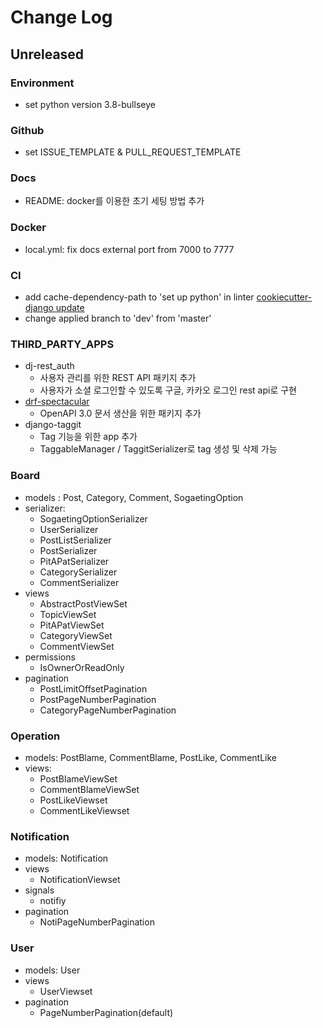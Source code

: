 # Change Log

## Unreleased

### Environment

- set python version 3.8-bullseye

### Github

- set ISSUE_TEMPLATE & PULL_REQUEST_TEMPLATE

### Docs

- README: docker를 이용한 초기 세팅 방법 추가

### Docker

- local.yml: fix docs external port from 7000 to 7777

### CI

- add cache-dependency-path to 'set up python' in linter [cookiecutter-django update](https://github.com/cookiecutter/cookiecutter-django/pull/3520/files)
- change applied branch to 'dev' from 'master'

### THIRD_PARTY_APPS

- dj-rest_auth
  - 사용자 관리를 위한 REST API 패키지 추가
  - 사용자가 소셜 로그인할 수 있도록 구글, 카카오 로그인 rest api로 구현
- [drf-spectacular](https://drf-spectacular.readthedocs.io/en/latest/index.html)
  - OpenAPI 3.0 문서 생산을 위한 패키지 추가
- django-taggit
  - Tag 기능을 위한 app 추가
  - TaggableManager / TaggitSerializer로 tag 생성 및 삭제 가능

### Board

- models : Post, Category, Comment, SogaetingOption
- serializer:
  - SogaetingOptionSerializer
  - UserSerializer
  - PostListSerializer
  - PostSerializer
  - PitAPatSerializer
  - CategorySerializer
  - CommentSerializer
- views
  - AbstractPostViewSet
  - TopicViewSet
  - PitAPatViewSet
  - CategoryViewSet
  - CommentViewSet
- permissions
  - IsOwnerOrReadOnly
- pagination
  - PostLimitOffsetPagination
  - PostPageNumberPagination
  - CategoryPageNumberPagination

### Operation

- models: PostBlame, CommentBlame, PostLike, CommentLike
- views:
  - PostBlameViewSet
  - CommentBlameViewSet
  - PostLikeViewset
  - CommentLikeViewset

### Notification

- models: Notification
- views
  - NotificationViewset
- signals
  - notifiy
- pagination
  - NotiPageNumberPagination

### User

- models: User
- views
  - UserViewset
- pagination
  - PageNumberPagination(default)
